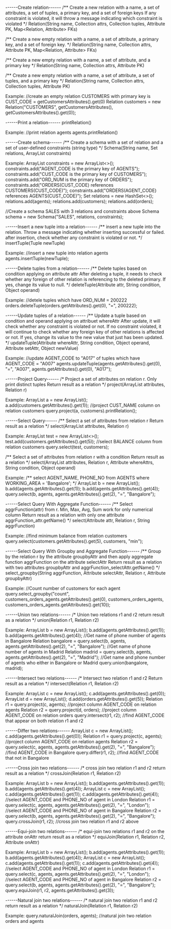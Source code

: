 ------Create relation------
/**
Create a new relation with a name, a set of attributes, a set of tuples, a primary key, and a set of foreign keys
If any constraint is violated, it will throw a message indicating which constraint is violated
*/
Relation(String name, Collection<Attribute> attrs, Collection<Tuple> tuples, Attribute PK, Map<Relation, Attribute> FKs)

/**
Create a new empty relation with a name, a set of attribute,  a primary key, and a set of foreign key.
*/
Relation(String name, Collection<Attribute> attrs, Attribute PK, Map<Relation, Attribute> FKs)

/**
Create a new empty relation with a name, a set of attribute,  and a primary key
*/
Relation(String name, Collection<Attribute> attrs, Attribute PK)

/**
Create a new empty relation with a name, a set of attribute,  a set of tuples, and a primary key
*/
Relation(String name, Collection<Attribute> attrs, Collection<Tuple> tuples, Attribute PK)

Example:
//create an empty relation CUSTOMERS with primary key is CUST_CODE = getCustomersAttributes().get(0)
Relation customers = new Relation("CUSTOMERS", getCustomersAttributes(), getCustomersAttributes().get(0));

------Print a relation------
printRelation()

Example:
//print relation agents
agents.printRelation()


------Create schema------
/**
Create a schema with a set of relation and a set of user-defined constraints (string type)
*/
Schema(String name, Set<Relation> relations, ArrayList<String> constraints)


Example:
ArrayList<String> constraints = new ArrayList<>();
constraints.add("AGENT_CODE is the primary key of AGENTS");
constraints.add("CUST_CODE is the primary key of CUSTOMERS");
constraints.add("ORD_NUM is the primary key of ORDERS");
constraints.add("ORDERS(CUST_CODE) references CUSTOMERS(CUST_CODE)");
constraints.add("ORDERS(AGENT_CODE) references AGENTS(CUST_CODE)");
Set<Relation> relations = new HashSet<>();
relations.add(agents);
relations.add(customers);
relations.add(orders);
	
//Create a schema SALES with 3 relations and constraints above
Schema schema = new Schema("SALES", relations, constraints);

------Insert a new tuple into a relation------
/**
insert a new tuple into the relation. Throw a message indicating whether inserting successful or failed.
after insertion, check whether any constraint is violated or not.
*/
insertTuple(Tuple newTuple)

Example:
//insert a new tuple into relation agents
agents.insertTuple(newTuple);

------Delete tuples from a relation------
/**
Delete tuples based on condition applying on attribute attr
After deleting a tuple, it needs to check whether any foreign of other relation is referencing to the deleted primary.
If yes, change its value to null.
*/
deleteTuple(Attribute attr, String condition, Object operand)

Example:
//detele tuples which have ORD_NUM = 200222
orders.deleteTuple(orders.getAttributes().get(0), "=", 200222);

------Update tuples of a relation------
/**
Update a tuple based on condition and operand applying on attribuet whereAttr
After update, it will check whether any constraint is violated or not.
If no constraint violated, it will continue to check whether any foreign key of other relations is affected or not.
If yes, change its value to the new value that just has been updated.
*/
updateTuple(Attribute whereAttr, String condition, Object operand, Attribute setAttr, Object newValue)

Example:
//update AGENT_CODE to "A017" of tuples which have AGENT_CODE = "A007"
agents.updateTuple(agents.getAttributes().get(0), "=", "A007", agents.getAttributes().get(0), "A017");


------Project Query------
/*
Project a set of attributes on relation r. Only print distinct tuples
Return result as a relation
*/
project(ArrayList<Attribute> attributes, Relation r)

Example:
ArrayList<Attribute> a = new ArrayList<Attribute>();
a.add(customers.getAttributes().get(1));
//project CUST_NAME column on relation customers
query.project(a, customers).printRelation();

------Select Query------
/**
Select a set of attributes from relation r
Return result as a relation
*/
select(ArrayList<Attribute> attributes, Relation r)

Example:
ArrayList<Attribute> test = new ArrayList<>();
test.add(customers.getAttributes().get(5));
//select BALANCE column from relation customers
query.select(test, customers);

/**
Select a set of attributes from relation r with a condition
Return result as a relation
*/
select(ArrayList<Attribute> attributes, Relation r, Attribute whereAttrs, String condition, Object operand)

Example:
/**
select AGENT_NAME, PHONE_NO
from AGENTS
where WORKING_AREA = 'Bangalore';
*/
ArrayList<Attribute> b = new ArrayList<Attribute>();
b.add(agents.getAttributes().get(1));
b.add(agents.getAttributes().get(4));
query.select(b, agents, agents.getAttributes().get(2), "=", "Bangalore");

------Select Query With Aggregate Function------
/**
Select aggrFunction(attr) from r. Min, Max, Avg, Sum work for only numerical column
Return result as a relation with only one attribute aggrFunction_attr.getName()
*/
select(Attribute attr, Relation r, String aggrFunction)

Example:
//find minimum balance from relation customers
query.select(customers.getAttributes().get(5), customers, "min");

------Select Query With Groupby and Aggregate Function------
/**
Group by the relation r by the attribute groupbyAttr and then apply aggregate function aggrFunction on the attribute selectAttr
Return result as a relation with two attributes groupbyAttr and aggrFunction_selectAttr.getName()
*/
select_groupby(String aggrFunction, Attribute selectAttr, Relation r, Attribute groupbyAttr)

Example:
//Count number of customers for each agent
query.select_groupby("count", customers_orders_agents.getAttributes().get(0), customers_orders_agents, customers_orders_agents.getAttributes().get(10));

------Union two relations------
/*
Union two relations r1 and r2
return result as a relation
*/
union(Relation r1, Relation r2)

Example:
ArrayList<Attribute> b = new ArrayList<Attribute>();
b.add(agents.getAttributes().get(1));
b.add(agents.getAttributes().get(4));
//Get name of phone number of agents in Bangalore
Relation bangalore = query.select(b, agents, agents.getAttributes().get(2), "=", "Bangalore");
//Get name of phone number of agents in Madrid
Relation madrid = query.select(b, agents, agents.getAttributes().get(2), "=", "Madrid");
//Get name and phone number of agents who either in Bangalore or Madrid
query.union(bangalore, madrid);

------Intersect two relations------
/*
Intersect two relation r1 and r2
Return result as a relation
*/
intersect(Relation r1, Relation r2)

Example:
ArrayList<Attribute> c = new ArrayList<Attribute>();
c.add(agents.getAttributes().get(0));
ArrayList<Attribute> d = new ArrayList<Attribute>();
d.add(orders.getAttributes().get(5));
Relation r1 = query.project(c, agents); //project column AGENT_CODE on relation agents
Relation r2 = query.project(d, orders); //project column AGENT_CODE on relation orders
query.intersect(r1, r2); //find AGENT_CODE that appear on both relation r1 and r2

------Differ two relations------
ArrayList<Attribute> c = new ArrayList<Attribute>();
c.add(agents.getAttributes().get(0));
Relation r1 = query.project(c, agents); //project column AGENT_CODE on relation agents
Relation r2 = query.select(c, agents, agents.getAttributes().get(2), "=", "Bangalore"); //find AGENT_CODE in Bangalore
query.differ(r1, r2); //find AGENT_CODE that not in Bangalore

------Cross join two relations------
/*
cross join two relation r1 and r2
return result as a relation
*/
crossJoin(Relation r1, Relation r2)

Example:
ArrayList<Attribute> b = new ArrayList<Attribute>();
b.add(agents.getAttributes().get(1));
b.add(agents.getAttributes().get(4));
ArrayList<Attribute> c = new ArrayList<Attribute>();
c.add(agents.getAttributes().get(1));
c.add(agents.getAttributes().get(4));
//select AGENT_CODE and PHONE_NO of agent in London
Relation r1 = query.select(c, agents, agents.getAttributes().get(2), "=", "London");
//select AGENT_CODE and PHONE_NO of agent in Bangalore
Relation r2 = query.select(b, agents, agents.getAttributes().get(2), "=", "Bangalore");
query.crossJoin(r1, r2); //cross join two relation r1 and r2 above


------Equi-join two relations------
/*
equi-join two relations r1 and r2 on the attribute onAttr
return result as a relation
*/
equiJoin(Relation r1, Relation r2, Attribute onAttr)

Example:
ArrayList<Attribute> b = new ArrayList<Attribute>();
b.add(agents.getAttributes().get(1));
b.add(agents.getAttributes().get(4));
ArrayList<Attribute> c = new ArrayList<Attribute>();
c.add(agents.getAttributes().get(1));
c.add(agents.getAttributes().get(4));
//select AGENT_CODE and PHONE_NO of agent in London
Relation r1 = query.select(c, agents, agents.getAttributes().get(2), "=", "London");
//select AGENT_CODE and PHONE_NO of agent in Bangalore
Relation r2 = query.select(b, agents, agents.getAttributes().get(2), "=", "Bangalore"); 
query.equiJoin(r1, r2, agents.getAttributes().get(3));

------Natural join two relations------
/*
natural join two relation r1 and r2
return result as a relation
*/
naturalJoin(Relation r1, Relation r2)

Example:
query.naturalJoin(orders, agents); //natural join two relation orders and agents

